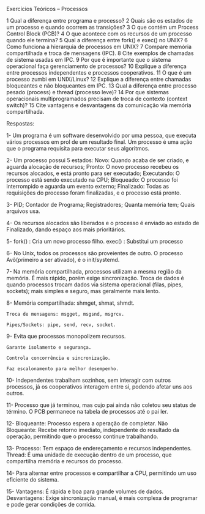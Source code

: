 Exercícios Teóricos – Processos

1 Qual a diferença entre programa e processo?
2 Quais são os estados de um processo e quando ocorrem as transições?
3 O que contém um Process Control Block (PCB)?
4 O que acontece com os recursos de um processo quando ele termina?
5 Qual a diferença entre fork() e exec() no UNIX?
6 Como funciona a hierarquia de processos em UNIX?
7 Compare memória compartilhada e troca de mensagens (IPC).
8 Cite exemplos de chamadas de sistema usadas em IPC.
9 Por que é importante que o sistema operacional faça gerenciamento de processos?
10 Explique a diferença entre processos independentes e processos cooperativos.
11 O que é um processo zumbi em UNIX/Linux?
12 Explique a diferença entre chamadas bloqueantes e não bloqueantes em IPC.
13 Qual a diferença entre processo pesado (process) e thread (processo leve)?
14 Por que sistemas operacionais multiprogramados precisam de troca de contexto (context switch)?
15 Cite vantagens e desvantagens da comunicação via memória compartilhada.

Respostas: 

1- Um programa é um software desenvolvido por uma pessoa, que executa vários processos em prol de um resultado final. 
    Um processo é uma ação que o programa requisita para executar seus algoritmos.

2- Um processo possui 5 estados:
    Novo: Quando acaba de ser criado, e aguarda alocação de recursos;
    Pronto: O novo processo recebeu os recursos alocados, e está pronto para ser executado;
    Executando: O processo está sendo executado na CPU;
    Bloqueado: O processo foi interrompido e aguarda um evento externo;
    Finalizado: Todas as requisições do processo foram finalizadas, e o processo está pronto.

3- PID; Contador de Programa; Registradores; Quanta memória tem; Quais arquivos usa. 

4- Os recursos alocados são liberados e o processo é enviado ao estado de Finalizado, dando espaço aos mais prioritários.

5- fork() : Cria um novo processo filho.
    exec() : Substitui um processo

6- No Unix, todos os processos são proveientes de outro. O processo Avô(primeiro a ser ativado), é o init/systemd.

7- Na memória compartilhada, processos utilizam a mesma região da memória. É mais rápido, porém exige sincronização.
    Troca de dados é quando processos trocam dados via sistema operacional (filas, pipes, sockets); mais simples e seguro, mas geralmente mais lento.

8- Memória compartilhada: shmget, shmat, shmdt.

    Troca de mensagens: msgget, msgsnd, msgrcv.

    Pipes/Sockets: pipe, send, recv, socket.

9- Evita que processos monopolizem recursos.

    Garante isolamento e segurança.

    Controla concorrência e sincronização.

    Faz escalonamento para melhor desempenho.
10- Independentes trabalham sozinhos, sem interagir com outros processos, já os cooperativos interagem entre si, podendo afetar uns aos     outros.

11- Processo que já terminou, mas cujo pai ainda não coletou seu status de término. O PCB permanece na tabela de processos até o pai ler.

12- Bloqueante: Processo espera a operação de completar.
    Não Bloqueante: Recebe retorno imediato, independente do resultado da operação, permitindo que o processo continue trabalhando.

13- Processo: Tem espaço de endereçamento e recursos independentes.
    Thread: É uma unidade de execução dentro de um processo, que compartilha memória e recursos do processo.

14- Para alternar entre processos e compartilhar a CPU, permitindo um uso eficiente do sistema. 

15- Vantagens: É rápida e boa para grande volumes de dados.
    Desvantagens: Exige sincronização manual, é mais complexa de programar e pode gerar condições de corrida.


